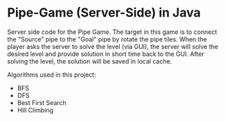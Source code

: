 # Pipe-Game (Server-Side) in Java

Server side code for the Pipe Game.
The target in this game is to connect the "Source" pipe to the "Goal" pipe by rotate the pipe tiles.
When the player asks the server to solve the level (via GUI), the server will solve the desired level and provide solution in short time back to the GUI.
After solving the level, the solution will be saved in local cache.

Algorithms used in this project:
- BFS
- DFS
- Best First Search
- Hill Climbing